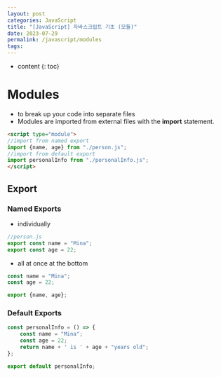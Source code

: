 ```yaml
---
layout: post
categories: JavaScript
title: "[JavaScript] 자바스크립트 기초 (모듈)"
date: 2023-07-29
permalink: /javascript/modules
tags:
---
```

* content
{: toc}





# Modules
- to break up your code into separate files
- Modules are imported from external files with the **import** statement.
```html
<script type="module">
//import from named export
import {name, age} from "./person.js"; 
//import from default export
import personalInfo from "./personalInfo.js"; 
</script>
```
## Export
### Named Exports
- individually
```js
//person.js
export const name = "Mina";
export const age = 22;
```
- all at once at the bottom
```js
const name = "Mina";
const age = 22;

export {name, age};
```
### Default Exports
```js
const personalInfo = () => {
	const name = "Mina";
	const age = 22;
	return name + ' is ' + age + "years old";
};

export default personalInfo;
